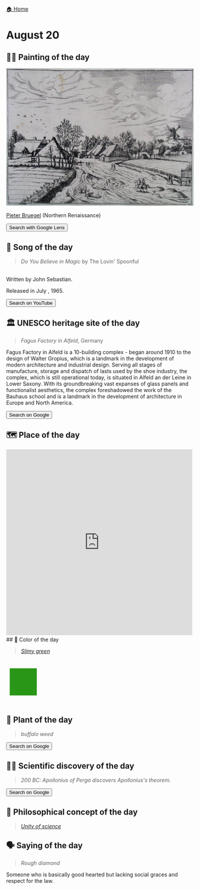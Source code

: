 
[🏠 Home](../../index.md)

# August 20

## 🧑‍🎨 Painting of the day

<img width="600" src="../img/Pieter_Bruegel_3.jpg">

[Pieter Bruegel](http://en.wikipedia.org/wiki/Pieter_Bruegel_the_Elder) (Northern Renaissance)

<button class="btn btn-success"
onclick=" window.open('https://lens.google.com/uploadbyurl?url=https://iretes.github.io/one-a-day/data/img/Pieter_Bruegel_3.jpg','_blank')">
Search with Google Lens
</button>

## 🎼 Song of the day

> *Do You Believe in Magic*
by The Lovin' Spoonful

<br />Written by John Sebastian.

Released in July , 1965.

<button class="btn btn-success"
onclick=" window.open('http://www.youtube.com/search?q=Do You Believe in Magic by The Lovin  Spoonful','_blank')">
Search on YouTube
</button>

## 🏛️ UNESCO heritage site of the day

> *Fagus Factory in Alfeld*, Germany

<p>Fagus Factory in Alfeld is a 10-building complex - began around 1910 to the design of Walter Gropius, which is a landmark in the development of modern architecture and industrial design. Serving all stages of manufacture, storage and dispatch of lasts used by the shoe industry, the complex, which is still operational today, is situated in Alfeld an der Leine in Lower Saxony. With its groundbreaking vast expanses of glass panels and functionalist aesthetics, the complex foreshadowed the work of the Bauhaus school and is a landmark in the development of architecture in Europe and North America.</p>

<button class="btn btn-success"
onclick=" window.open('http://www.google.com/search?q=Fagus Factory in Alfeld','_blank')">
Search on Google
</button>

## 🗺️ Place of the day

<iframe
src="https://www.mapcrunch.com"
name="mapcrunch"
width="500"
height="500"
allowTransparency="true"
scrolling="no"
frameborder="0"
>
</iframe>
## 🎨 Color of the day

> *[Slimy green](https://en.wikipedia.org/wiki/List_of_Crayola_crayon_colors#Heads_&#39;n_Tails)*

<div style="color:#299617; font-size: 100px;">&#9632;</div>

## 🌿 Plant of the day

> *buffalo weed*

<button class="btn btn-success"
onclick=" window.open('http://www.google.com/search?q=buffalo weed','_blank')">
Search on Google
</button>

## 🧑‍🔬 Scientific discovery of the day

> *200 BC: Apollonius of Perga discovers Apollonius's theorem.*

<button class="btn btn-success"
onclick=" window.open('http://www.google.com/search?q=200 BC: Apollonius of Perga discovers Apollonius s theorem.','_blank')">
Search on Google
</button>

## 💭 Philosophical concept of the day

> *[Unity of science](https://en.wikipedia.org/wiki/Unity_of_science)*

## 🗣️ Saying of the day

> *Rough diamond*

Someone who is basically good hearted but lacking social graces and respect for the law.

